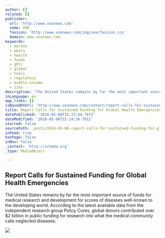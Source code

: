 ```yaml
---
author: []
related: []
publisher:
  url: 'http://www.voanews.com'
  name: VOA
  favicon: 'http://www.voanews.com/img/voa/favicon.ico'
  domain: www.voanews.com
keywords:
  - morton
  - ebola
  - health
  - funds
  - ghtc
  - global
  - tools
  - regulatory
  - middle-income
  - zika
description: 'The United States remains by far the most important source of funds for medical research and development for scores of diseases well-known to the developing world. According to the latest available data from the independent research group Policy Cures, global donors contributed over $2 billion in public funding for research into what the medical community calls neglected diseases.'
inLanguage: en
app_links: []
isBasedOnUrl: 'http://www.voanews.com/content/report-calls-for-sustained-funding-global-health-emergencies/3319988.html'
title: Report Calls for Sustained Funding for Global Health Emergencies
datePublished: '2016-05-08T15:22:44.767Z'
dateModified: '2016-05-08T15:14:36.791Z'
starred: false
sourcePath: _posts/2016-05-08-report-calls-for-sustained-funding-for-global-health-emergen.md
inFeed: true
hasPage: false
inNav: false
_context: 'http://schema.org'
_type: MediaObject

---
```

<article style=""><h1>Report Calls for Sustained Funding for Global Health Emergencies</h1><p>The United States remains by far the most important source of funds for medical research and development for scores of diseases well-known to the developing world. According to the latest available data from the independent research group Policy Cures, global donors contributed over $2 billion in public funding for research into what the medical community calls neglected diseases.</p><img src="http://gdb.voanews.com/14E09237-E065-486B-8067-06279A372681_mw1024_mh1024_s.jpg" /></article>